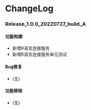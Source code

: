 # ChangeLog

### Release_1.0.0_20220727_build_A

#### 功能构建

- 新增R语言连接服务
- 新增R语言连接服务单元测试

#### Bug修复

- (无)

#### 功能移除

- (无)
